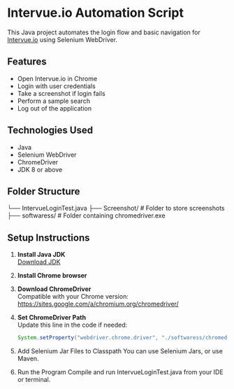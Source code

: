 # Intervue.io Automation Script

This Java project automates the login flow and basic navigation for [Intervue.io](https://www.intervue.io) using Selenium WebDriver.

## Features

- Open Intervue.io in Chrome
- Login with user credentials
- Take a screenshot if login fails
- Perform a sample search
- Log out of the application

## Technologies Used

- Java
- Selenium WebDriver
- ChromeDriver
- JDK 8 or above

##  Folder Structure
└── IntervueLoginTest.java
├── Screenshot/ # Folder to store screenshots 
├── softwaress/ # Folder containing chromedriver.exe 

## Setup Instructions

1. **Install Java JDK**  
   [Download JDK](https://www.oracle.com/java/technologies/javase-downloads.html)

2. **Install Chrome browser**

3. **Download ChromeDriver**  
   Compatible with your Chrome version:  
   https://sites.google.com/a/chromium.org/chromedriver/

4. **Set ChromeDriver Path**  
   Update this line in the code if needed:
   ```java
   System.setProperty("webdriver.chrome.driver", "./softwaress/chromedriver.exe");

5. Add Selenium Jar Files to Classpath
   You can use Selenium Jars, or use Maven.

6. Run the Program
   Compile and run IntervueLoginTest.java from your IDE or terminal.



